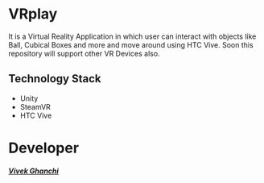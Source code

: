 # VRplay

It is a Virtual Reality Application in which user can interact with objects like Ball, Cubical Boxes and more and move around using HTC Vive. Soon this repository will support other VR Devices also.

## Technology Stack

- Unity
- SteamVR
- HTC Vive


# Developer

##### [Vivek Ghanchi](https://github.com/vivekghanchi)
